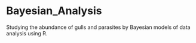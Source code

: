 # Bayesian_Analysis
Studying the abundance of gulls and parasites by Bayesian models of data analysis using R.

